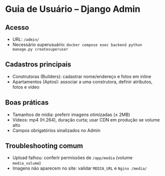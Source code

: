 # Guia de Usuário – Django Admin

## Acesso
- URL: `/admin/`
- Necessário superusuário: `docker compose exec backend python manage.py createsuperuser`

## Cadastros principais
- Construtoras (Builders): cadastrar nome/endereço e fotos em inline
- Apartamentos (Aptos): associar a uma construtora, definir atributos, fotos e vídeo

## Boas práticas
- Tamanhos de mídia: preferir imagens otimizadas (≤ 2MB)
- Vídeos: mp4 (H.264), duração curta; usar CDN em produção se volume alto
- Campos obrigatórios sinalizados no Admin

## Troubleshooting comum
- Upload falhou: conferir permissões de `/app/media` (volume `media_volume`)
- Imagens não aparecem no site: validar `MEDIA_URL` e `Nginx /media/`
